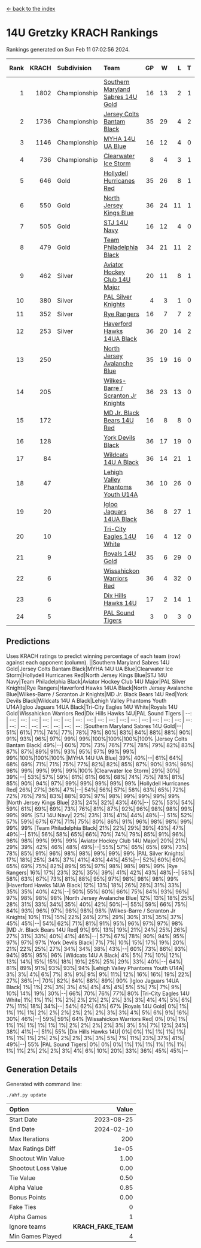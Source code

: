 [<- back to the index](readme.md)
# 14U Gretzky KRACH Rankings
Rankings generated on Sun Feb 11 07:02:56 2024.

Rank|KRACH|Subdivision|Team|GP|W|L|T|OTW|OTL|SoS|Exp Wins|Win Diff
---:|---:|:---|:---|---:|---:|---:|---:|---:|---:|---:|---:|---:
1|1802|Championship|[Southern Maryland Sabres 14U Gold](https://gamesheetstats.com/seasons/3659/teams/140588/schedule)|16|13|2|1|0|0|388|14.3|-0.0
2|1736|Championship|[Jersey Colts Bantam Black](https://gamesheetstats.com/seasons/3659/teams/140580/schedule)|35|29|4|2|2|0|339|30.8|-0.0
3|1146|Championship|[MYHA 14U UA Blue](https://gamesheetstats.com/seasons/3659/teams/140583/schedule)|16|12|4|0|2|2|446|12.8|-0.0
4|736|Championship|[Clearwater Ice Storm](https://gamesheetstats.com/seasons/3659/teams/142500/schedule)|8|4|3|1|0|0|744|5.3|-0.0
5|646|Gold|[Hollydell Hurricanes Red](https://gamesheetstats.com/seasons/3659/teams/140578/schedule)|35|26|8|1|1|1|327|27.3|-0.0
6|550|Gold|[North Jersey Kings Blue](https://gamesheetstats.com/seasons/3659/teams/140585/schedule)|36|24|11|1|3|2|424|25.3|-0.0
7|505|Gold|[STJ 14U Navy](https://gamesheetstats.com/seasons/3659/teams/140589/schedule)|16|12|4|0|0|1|281|12.8|-0.0
8|479|Gold|[Team Philadelphia Black](https://gamesheetstats.com/seasons/3659/teams/140590/schedule)|34|21|11|2|2|2|464|22.8|-0.0
9|462|Silver|[Aviator Hockey Club 14U Major](https://gamesheetstats.com/seasons/3659/teams/140575/schedule)|20|11|8|1|1|1|638|12.3|-0.0
10|380|Silver|[PAL Silver Knights](https://gamesheetstats.com/seasons/3659/teams/140614/schedule)|4|3|1|0|0|0|189|3.8|-0.0
11|352|Silver|[Rye Rangers](https://gamesheetstats.com/seasons/3659/teams/140587/schedule)|16|7|7|2|2|1|624|8.8|-0.0
12|253|Silver|[Haverford Hawks 14UA Black](https://gamesheetstats.com/seasons/3659/teams/140577/schedule)|36|20|14|2|0|3|371|21.9|0.0
13|250||[North Jersey Avalanche Blue](https://gamesheetstats.com/seasons/3659/teams/140584/schedule)|35|19|16|0|0|1|449|19.9|0.0
14|205||[Wilkes-Barre / Scranton Jr Knights](https://gamesheetstats.com/seasons/3659/teams/140593/schedule)|36|23|13|0|2|0|222|23.9|0.0
15|172||[MD Jr. Black Bears 14U Red](https://gamesheetstats.com/seasons/3659/teams/140581/schedule)|16|8|8|0|0|1|273|8.9|0.0
16|128||[York Devils Black](https://gamesheetstats.com/seasons/3659/teams/140595/schedule)|36|17|19|0|2|0|375|17.9|0.0
17|84||[Wildcats 14U A Black](https://gamesheetstats.com/seasons/3659/teams/140592/schedule)|36|14|21|1|1|2|416|15.4|0.0
18|47||[Lehigh Valley Phantoms Youth U14A](https://gamesheetstats.com/seasons/3659/teams/140582/schedule)|36|10|26|0|0|0|424|10.9|0.0
19|20||[Igloo Jaguars 14UA Black](https://gamesheetstats.com/seasons/3659/teams/140579/schedule)|36|8|27|1|0|0|409|9.4|0.0
20|10||[Tri-City Eagles 14U White](https://gamesheetstats.com/seasons/3659/teams/140591/schedule)|16|4|12|0|0|0|162|4.9|0.0
21|9||[Royals 14U Gold](https://gamesheetstats.com/seasons/3659/teams/140586/schedule)|35|6|29|0|0|1|173|6.9|0.0
22|6||[Wissahickon Warriors Red](https://gamesheetstats.com/seasons/3659/teams/140594/schedule)|36|4|32|0|0|0|320|4.9|0.0
23|6||[Dix Hills Hawks 14U](https://gamesheetstats.com/seasons/3659/teams/140576/schedule)|17|2|14|1|0|0|278|3.4|0.0
24|5||[PAL Sound Tigers](https://gamesheetstats.com/seasons/3659/teams/140615/schedule)|3|0|3|0|0|0|235|0.9|0.0

## Predictions
Uses KRACH ratings to predict winning percentage of each team (row) against each opponent (column).
||Southern Maryland Sabres 14U Gold|Jersey Colts Bantam Black|MYHA 14U UA Blue|Clearwater Ice Storm|Hollydell Hurricanes Red|North Jersey Kings Blue|STJ 14U Navy|Team Philadelphia Black|Aviator Hockey Club 14U Major|PAL Silver Knights|Rye Rangers|Haverford Hawks 14UA Black|North Jersey Avalanche Blue|Wilkes-Barre / Scranton Jr Knights|MD Jr. Black Bears 14U Red|York Devils Black|Wildcats 14U A Black|Lehigh Valley Phantoms Youth U14A|Igloo Jaguars 14UA Black|Tri-City Eagles 14U White|Royals 14U Gold|Wissahickon Warriors Red|Dix Hills Hawks 14U|PAL Sound Tigers
| --: | --: | --: | --: | --: | --: | --: | --: | --: | --: | --: | --: | --: | --: | --: | --: | --: | --: | --: | --: | --: | --: | --: | --: | --: 
|Southern Maryland Sabres 14U Gold|--| 51%| 61%| 71%| 74%| 77%| 78%| 79%| 80%| 83%| 84%| 88%| 88%| 90%| 91%| 93%| 96%| 97%| 99%| 99%|100%|100%|100%|100%
|Jersey Colts Bantam Black| 49%|--| 60%| 70%| 73%| 76%| 77%| 78%| 79%| 82%| 83%| 87%| 87%| 89%| 91%| 93%| 95%| 97%| 99%| 99%| 99%|100%|100%|100%
|MYHA 14U UA Blue| 39%| 40%|--| 61%| 64%| 68%| 69%| 71%| 71%| 75%| 77%| 82%| 82%| 85%| 87%| 90%| 93%| 96%| 98%| 99%| 99%| 99%| 99%|100%
|Clearwater Ice Storm| 29%| 30%| 39%|--| 53%| 57%| 59%| 61%| 61%| 66%| 68%| 74%| 75%| 78%| 81%| 85%| 90%| 94%| 97%| 99%| 99%| 99%| 99%| 99%
|Hollydell Hurricanes Red| 26%| 27%| 36%| 47%|--| 54%| 56%| 57%| 58%| 63%| 65%| 72%| 72%| 76%| 79%| 83%| 88%| 93%| 97%| 98%| 99%| 99%| 99%| 99%
|North Jersey Kings Blue| 23%| 24%| 32%| 43%| 46%|--| 52%| 53%| 54%| 59%| 61%| 69%| 69%| 73%| 76%| 81%| 87%| 92%| 96%| 98%| 98%| 99%| 99%| 99%
|STJ 14U Navy| 22%| 23%| 31%| 41%| 44%| 48%|--| 51%| 52%| 57%| 59%| 67%| 67%| 71%| 75%| 80%| 86%| 91%| 96%| 98%| 98%| 99%| 99%| 99%
|Team Philadelphia Black| 21%| 22%| 29%| 39%| 43%| 47%| 49%|--| 51%| 56%| 58%| 65%| 66%| 70%| 74%| 79%| 85%| 91%| 96%| 98%| 98%| 99%| 99%| 99%
|Aviator Hockey Club 14U Major| 20%| 21%| 29%| 39%| 42%| 46%| 48%| 49%|--| 55%| 57%| 65%| 65%| 69%| 73%| 78%| 85%| 91%| 96%| 98%| 98%| 99%| 99%| 99%
|PAL Silver Knights| 17%| 18%| 25%| 34%| 37%| 41%| 43%| 44%| 45%|--| 52%| 60%| 60%| 65%| 69%| 75%| 82%| 89%| 95%| 97%| 98%| 98%| 98%| 99%
|Rye Rangers| 16%| 17%| 23%| 32%| 35%| 39%| 41%| 42%| 43%| 48%|--| 58%| 58%| 63%| 67%| 73%| 81%| 88%| 95%| 97%| 98%| 98%| 98%| 99%
|Haverford Hawks 14UA Black| 12%| 13%| 18%| 26%| 28%| 31%| 33%| 35%| 35%| 40%| 42%|--| 50%| 55%| 60%| 66%| 75%| 84%| 93%| 96%| 97%| 98%| 98%| 98%
|North Jersey Avalanche Blue| 12%| 13%| 18%| 25%| 28%| 31%| 33%| 34%| 35%| 40%| 42%| 50%|--| 55%| 59%| 66%| 75%| 84%| 93%| 96%| 97%| 98%| 98%| 98%
|Wilkes-Barre / Scranton Jr Knights| 10%| 11%| 15%| 22%| 24%| 27%| 29%| 30%| 31%| 35%| 37%| 45%| 45%|--| 54%| 62%| 71%| 81%| 91%| 95%| 96%| 97%| 97%| 98%
|MD Jr. Black Bears 14U Red|  9%|  9%| 13%| 19%| 21%| 24%| 25%| 26%| 27%| 31%| 33%| 40%| 41%| 46%|--| 57%| 67%| 78%| 90%| 94%| 95%| 97%| 97%| 97%
|York Devils Black|  7%|  7%| 10%| 15%| 17%| 19%| 20%| 21%| 22%| 25%| 27%| 34%| 34%| 38%| 43%|--| 60%| 73%| 86%| 93%| 94%| 95%| 95%| 96%
|Wildcats 14U A Black|  4%|  5%|  7%| 10%| 12%| 13%| 14%| 15%| 15%| 18%| 19%| 25%| 25%| 29%| 33%| 40%|--| 64%| 81%| 89%| 91%| 93%| 93%| 94%
|Lehigh Valley Phantoms Youth U14A|  3%|  3%|  4%|  6%|  7%|  8%|  9%|  9%|  9%| 11%| 12%| 16%| 16%| 19%| 22%| 27%| 36%|--| 70%| 82%| 84%| 88%| 89%| 90%
|Igloo Jaguars 14UA Black|  1%|  1%|  2%|  3%|  3%|  4%|  4%|  4%|  4%|  5%|  5%|  7%|  7%|  9%| 10%| 14%| 19%| 30%|--| 66%| 70%| 76%| 77%| 80%
|Tri-City Eagles 14U White|  1%|  1%|  1%|  1%|  2%|  2%|  2%|  2%|  2%|  3%|  3%|  4%|  4%|  5%|  6%|  7%| 11%| 18%| 34%|--| 54%| 62%| 63%| 67%
|Royals 14U Gold|  0%|  1%|  1%|  1%|  1%|  2%|  2%|  2%|  2%|  2%|  2%|  3%|  3%|  4%|  5%|  6%|  9%| 16%| 30%| 46%|--| 59%| 59%| 64%
|Wissahickon Warriors Red|  0%|  0%|  1%|  1%|  1%|  1%|  1%|  1%|  1%|  2%|  2%|  2%|  2%|  3%|  3%|  5%|  7%| 12%| 24%| 38%| 41%|--| 51%| 55%
|Dix Hills Hawks 14U|  0%|  0%|  1%|  1%|  1%|  1%|  1%|  1%|  1%|  2%|  2%|  2%|  2%|  3%|  3%|  5%|  7%| 11%| 23%| 37%| 41%| 49%|--| 55%
|PAL Sound Tigers|  0%|  0%|  0%|  1%|  1%|  1%|  1%|  1%|  1%|  1%|  1%|  2%|  2%|  2%|  3%|  4%|  6%| 10%| 20%| 33%| 36%| 45%| 45%|--

## Generation Details

Generated with command line:
```
./ahf.py update
```

| Option | Value |
| :----- | ----: |
| Start Date | 2023-08-25 |
| End Date | 2024-02-10 |
| Max Iterations | 200 |
| Max Ratings Diff | 1e-05 |
| Shootout Win Value | 1.00 |
| Shootout Loss Value | 0.00 |
| Tie Value | 0.50 |
| Alpha Value | 0.85 |
| Bonus Points | 0.00 |
| Fake Ties | 0 |
| Alpha Games | 1 |
| Ignore teams | __KRACH_FAKE_TEAM__ |
| Min Games Played | 4 |

